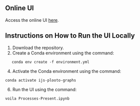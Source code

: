 ## Online UI
Access the online UI [here](https://mybinder.org/v2/gh/RokCek/Plotoo-2.3/master?urlpath=voila%2Frender%2FProcesses-Present.ipynb).

## Instructions on How to Run the UI Locally

1. Download the repository.
2. Create a Conda environment using the command:
```
   conda env create -f environment.yml
```
4. Activate the Conda environment using the command:
```
conda activate ijs-plooto-graphs
```
6. Run the UI using the command:
```
voila Processes-Present.ipynb
```
